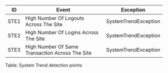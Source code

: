 **ID**  | **Event** | **Exception** |  
|---------|-----------|---------------| 
STE1 | High Number Of Logouts Across The Site | SystemTrendException
STE2 | High Number Of Logins Across The Site | SystemTrendException
STE3 | High Number Of Same Transaction Across The Site | SystemTrendException
  
Table: System Trend detection points